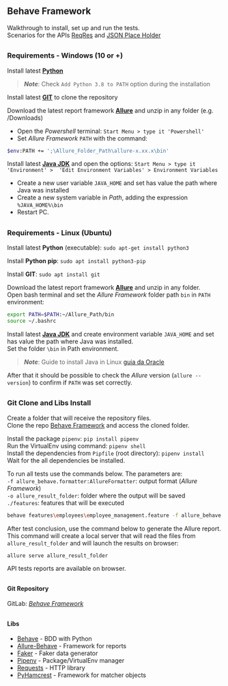## Behave Framework
Walkthrough to install, set up and run the tests.\
Scenarios for the APIs [ReqRes](https://reqres.in/) and [JSON Place Holder](https://jsonplaceholder.typicode.com/posts/)

##
### Requirements - Windows (10 or +)

Install latest [**Python**](https://www.python.org/downloads/windows/) 
>**_Note_**: Check ``Add Python 3.8 to PATH`` option during the installation 

Install latest [**GIT**](https://git-scm.com/download/win) to clone the repository

Download the latest report framework [**Allure**](https://github.com/allure-framework/allure2/releases) and unzip in any folder (e.g. /Downloads)
 - Open the _Powershell_ terminal: ``Start Menu > type it 'Powershell'``
 - Set _Allure Framework_ ``PATH`` with the command: 
````bash
$env:PATH += ';\Allure_Folder_Path\allure-x.xx.x\bin'
````

Install latest [**Java JDK**](https://www.java.com/pt_BR/download/) and open the options: ``Start Menu > type it 'Environment' > 
'Edit Environment Variables' > Environment Variables``

- Create a new user variable ``JAVA_HOME`` and set has value the path where Java was installed
- Create a new system variable in _Path_, adding the expression ``%JAVA_HOME%\bin``
- Restart PC.

##
### Requirements - Linux (Ubuntu)
Install latest **Python** (executable): ``sudo apt-get install python3``

Install **Python pip**: ``sudo apt install python3-pip``

Install **GIT**: ``sudo apt install git``

Download the latest report framework [**Allure**](https://github.com/allure-framework/allure2/releases) and unzip in any folder.\
Open bash terminal and set the _Allure Framework_ folder path ``bin`` in ``PATH`` environment: 
````bash 
export PATH=$PATH:~/Allure_Path/bin
source ~/.bashrc
````

Install latest [**Java JDK**](https://www.java.com/pt_BR/download/) and create environment variable ``JAVA_HOME`` and set has value the path where Java was installed.\
Set the folder ``\bin`` in Path environment.
> _**Note**_: Guide to install Java in Linux [guia da Oracle](https://www.java.com/pt_BR/download/help/path.xml)  


After that it should be possible to check the _Allure_ version (``allure --version``) to confirm if ``PATH`` was set correctly.

##
### Git Clone and Libs Install

Create a folder that will receive the repository files.\
Clone the repo [Behave Framework](https://gitlab.com/Coutinho_W/behave-framework.git) and access the cloned folder.

Install the package ``pipenv``: ``pip install pipenv``\
Run the VirtualEnv using command: ``pipenv shell``\
Install the dependencies from ``Pipfile`` (root directory): ``pipenv install``\
Wait for the all dependencies be installed.

To run all tests use the commands below. 
The parameters are:\
``-f allure_behave.formatter:AllureFormatter``: output format (_Allure Framework_)\
``-o allure_result_folder``: folder where the output will be saved\
``./features``: features that will be executed
       
````bash
behave features\employees\employee_management.feature -f allure_behave.formatter:AllureFormatter -o allure_result_folder
````
 
After test conclusion, use the command below to generate the Allure report.
This command will create a local server that will read the files from ``allure_result_folder`` and will launch the results on browser:
````bash
allure serve allure_result_folder
````

API tests reports are available on browser.
##
#### Git Repository

GitLab: [*Behave Framework*](https://gitlab.com/Coutinho_W/behave-framework) 

##
#### Libs

* [Behave](https://pypi.org/project/behave/#description) - BDD with Python
* [Allure-Behave](https://pypi.org/project/allure-behave/#description) - Framework for reports
* [Faker](https://pypi.org/project/Faker/#description) - Faker data generator
* [Pipenv](https://pypi.org/project/pipenv/#description) - Package/VirtualEnv manager 
* [Requests](https://pypi.org/project/requests/#description) - HTTP library
* [PyHamcrest](https://pypi.org/project/PyHamcrest/#description) - Framework for matcher objects
